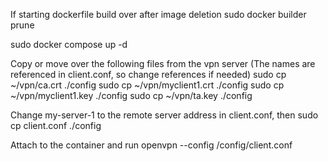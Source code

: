 If starting dockerfile build over after image deletion 
sudo docker builder prune 

sudo docker compose up -d 


Copy or move over the following files from the vpn server (The names are referenced in client.conf, so change references if needed)
sudo cp ~/vpn/ca.crt ./config
sudo cp ~/vpn/myclient1.crt ./config
sudo cp ~/vpn/myclient1.key ./config
sudo cp ~/vpn/ta.key ./config

Change my-server-1 to the remote server address in client.conf, then
sudo cp client.conf ./config

Attach to the container and run 
openvpn --config /config/client.conf

